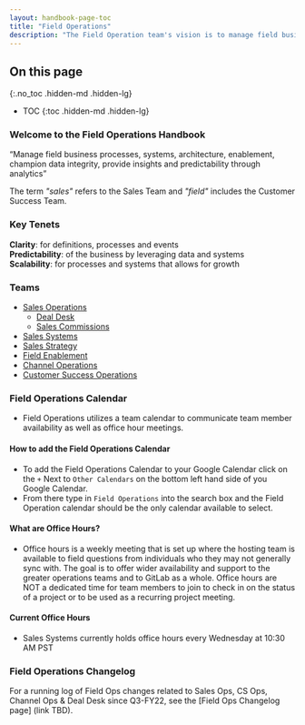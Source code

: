 ```yaml
---
layout: handbook-page-toc
title: "Field Operations"
description: "The Field Operation team's vision is to manage field business processes, systems, architecture, enablement, champion data integrity, provide insights and predictability through analytics"
---
```


## On this page
{:.no_toc .hidden-md .hidden-lg}

- TOC
{:toc .hidden-md .hidden-lg}

### Welcome to the Field Operations Handbook

“Manage field business processes, systems, architecture, enablement, champion data integrity, provide insights and predictability through analytics”

The term *"sales"* refers to the Sales Team and *"field"* includes the Customer Success Team. 

### Key Tenets
**Clarity**: for definitions, processes and events   
**Predictability**: of the business by leveraging data and systems  
**Scalability**: for processes and systems that allows for growth

### Teams
* [Sales Operations](/handbook/sales/field-operations/sales-operations/)
    *   [Deal Desk](/handbook/sales/field-operations/sales-operations/deal-desk/#welcome-to-the-deal-desk-handbook)
    *   [Sales Commissions](/handbook/sales/commissions/)
* [Sales Systems](/handbook/sales/field-operations/sales-systems/)
* [Sales Strategy](/handbook/sales/field-operations/sales-strategy/) 
* [Field Enablement](/handbook/sales/field-operations/field-enablement/)
* [Channel Operations](/handbook/sales/field-operations/channel-operations/)
* [Customer Success Operations](/handbook/sales/field-operations/customer-success-operations)

### Field Operations Calendar 
* Field Operations utilizes a team calendar to communicate team member availability as well as office hour meetings. 

#### How to add the Field Operations Calendar
* To add the Field Operations Calendar to your Google Calendar click on the `+` Next to `Other Calendars` on the bottom left hand side of you Google Calendar. 
* From there type in `Field Operations` into the search box and the Field Operation calendar should be the only calendar available to select. 

#### What are Office Hours? 
* Office hours is a weekly meeting that is set up where the hosting team is available to field questions from individuals who they may not generally sync with. The goal is to offer wider availability and support to the greater operations teams and to GitLab as a whole. Office hours are NOT a dedicated time for team members to join to check in on the status of a project or to be used as a recurring project meeting. 

#### Current Office Hours 
- Sales Systems currently holds office hours every Wednesday at 10:30 AM PST

### Field Operations Changelog 
For a running log of Field Ops changes related to Sales Ops, CS Ops, Channel Ops & Deal Desk since Q3-FY22, see the [Field Ops Changelog page] (link TBD). 
